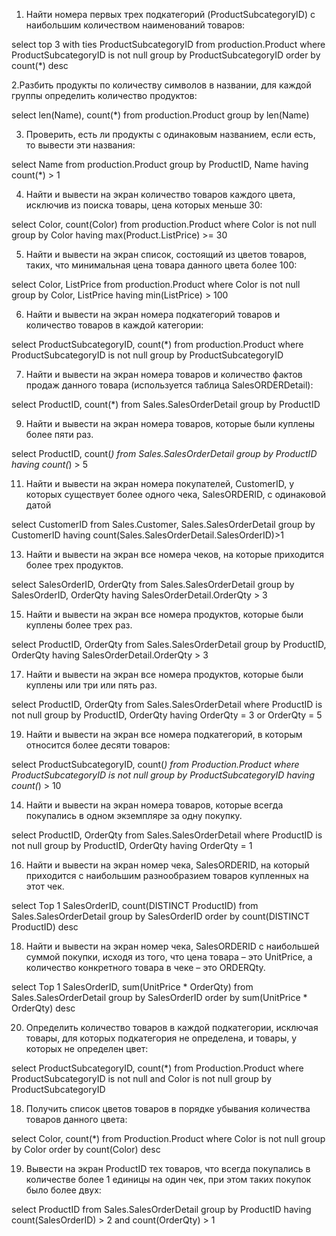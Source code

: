 1. Найти номера первых трех подкатегорий (ProductSubcategoryID) с наибольшим количеством наименований товаров:
   
select top 3 with ties ProductSubcategoryID
from production.Product
where ProductSubcategoryID is not null
group by ProductSubcategoryID
order by count(*) desc

2.Разбить продукты по количеству символов в названии, для каждой группы
определить количество продуктов:

select len(Name), count(*)
from production.Product
group by len(Name)

3. Проверить, есть ли продукты с одинаковым названием, если есть, то вывести
эти названия:

select Name
from production.Product
group by ProductID, Name
having count(*) > 1

4. Найти и вывести на экран количество товаров каждого цвета, исключив из
поиска товары, цена которых меньше 30:

select Color, count(Color)
from production.Product
where Color is not null
group by Color
having max(Product.ListPrice) >= 30

5. Найти и вывести на экран список, состоящий из цветов товаров, таких, что
минимальная цена товара данного цвета более 100:

select Color, ListPrice
from production.Product
where Color is not null
group by Color, ListPrice
having min(ListPrice) > 100

6. Найти и вывести на экран номера подкатегорий товаров и количество товаров
в каждой категории:

select ProductSubcategoryID, count(*)
from production.Product
where ProductSubcategoryID is not null
group by ProductSubcategoryID

7. Найти и вывести на экран номера товаров и количество фактов продаж данного
товара (используется таблица SalesORDERDetail):

select ProductID, count(*)
from Sales.SalesOrderDetail
group by ProductID

9. Найти и вывести на экран номера товаров, которые были куплены более пяти
раз.

select ProductID, count(*)
from Sales.SalesOrderDetail
group by ProductID
having count(*) > 5

11. Найти и вывести на экран номера покупателей, CustomerID, у которых
существует более одного чека, SalesORDERID, с одинаковой датой

select CustomerID
from Sales.Customer, Sales.SalesOrderDetail
group by CustomerID
having count(Sales.SalesOrderDetail.SalesOrderID)>1

13. Найти и вывести на экран все номера чеков, на которые приходится более трех
продуктов.

select SalesOrderID, OrderQty
from Sales.SalesOrderDetail
group by SalesOrderID, OrderQty
having SalesOrderDetail.OrderQty > 3

15. Найти и вывести на экран все номера продуктов, которые были куплены более
трех раз.

select ProductID, OrderQty
from Sales.SalesOrderDetail
group by ProductID, OrderQty
having SalesOrderDetail.OrderQty > 3

17. Найти и вывести на экран все номера продуктов, которые были куплены или
три или пять раз.

select ProductID, OrderQty
from Sales.SalesOrderDetail
where ProductID is not null
group by ProductID, OrderQty
having OrderQty = 3 or OrderQty = 5

19. Найти и вывести на экран все номера подкатегорий, в которым относится
более десяти товаров:

select ProductSubcategoryID, count(*)
from Production.Product
where ProductSubcategoryID is not null
group by ProductSubcategoryID
having count(*) > 10

14. Найти и вывести на экран номера товаров, которые всегда покупались в
одном экземпляре за одну покупку.

select ProductID, OrderQty
from Sales.SalesOrderDetail
where ProductID is not null
group by ProductID, OrderQty
having OrderQty = 1

16. Найти и вывести на экран номер чека, SalesORDERID, на который приходится
с наибольшим разнообразием товаров купленных на этот чек.

select Top 1 SalesOrderID, count(DISTINCT ProductID)
from Sales.SalesOrderDetail
group by SalesOrderID
order by count(DISTINCT ProductID) desc

18. Найти и вывести на экран номер чека, SalesORDERID с наибольшей суммой
покупки, исходя из того, что цена товара – это UnitPrice, а количество
конкретного товара в чеке – это ORDERQty.

select Top 1 SalesOrderID, sum(UnitPrice * OrderQty)
from Sales.SalesOrderDetail
group by SalesOrderID
order by sum(UnitPrice * OrderQty) desc

20. Определить количество товаров в каждой подкатегории, исключая товары,
для которых подкатегория не определена, и товары, у которых не определен цвет:

select ProductSubcategoryID, count(*)
from Production.Product
where ProductSubcategoryID is not null and Color is not null
group by ProductSubcategoryID

18. Получить список цветов товаров в порядке убывания количества товаров
данного цвета:

select Color, count(*)
from Production.Product
where Color is not null
group by Color
order by count(Color) desc

19. Вывести на экран ProductID тех товаров, что всегда покупались в количестве
более 1 единицы на один чек, при этом таких покупок было более двух: 

select ProductID
from Sales.SalesOrderDetail
group by ProductID
having count(SalesOrderID) > 2 and count(OrderQty) > 1

